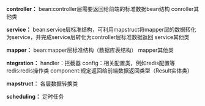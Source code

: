 **controller：**
    bean:controller层需要返回给前端的标准数据bean结构
    conroller其他类
    
**service：**
    bean:service层标准结构，可利用mapstruct将mapper层的数据转化为service，并完成service层转化为controller层标准数据返回
    service其他类
    
**mapper：**
    bean:mapper层标准结构（数据库表结构）
    mapper其他类
    
**ntegration：**
    handler：拦截器
    config：相关配置类，例如redis配置等
    redis:redis操作类
    component:规定返回给前端数据返回类型（Result实体类）
    
**mapstruct：**
    各层数据转换类
    
**scheduling：**
    定时任务

